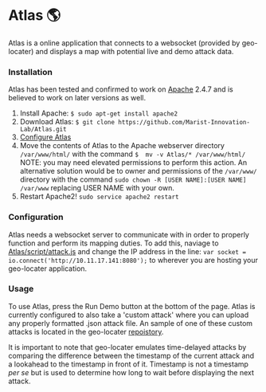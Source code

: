 # Atlas 🌎 
Atlas is a online application that connects to a websocket (provided by geo-locater) and displays a map with potential live and demo attack data.
### Installation
Atlas has been tested and confirmed to work on [Apache][apache] 2.4.7 and is believed to work on later versions as well.  
1. Install Apache: `$ sudo apt-get install apache2`
2. Download Atlas: `$ git clone https://github.com/Marist-Innovation-Lab/Atlas.git`
3. [Configure Atlas](#Configuration)
4. Move the contents of Atlas to the Apache webserver directory `/var/www/html/` with the command `$  mv -v Atlas/* /var/www/html/` NOTE: you may need elevated permissions to perform this action. An alternative solution would be to owner and permissions of the `/var/www/` directory with the command `sudo chown -R [USER NAME]:[USER NAME] /var/www` replacing USER NAME with your own.
5. Restart Apache2! `sudo service apache2 restart`

### Configuration
Atlas needs a websocket server to communicate with in order to properly function and perform its mapping duties. To add this, naviage to [Atlas/script/attack.js][script] and change the IP address in the line: `var socket = io.connect('http://10.11.17.141:8080');` to wherever you are hosting your geo-locater application.

### Usage
To use Atlas, press the Run Demo button at the bottom of the page. Atlas is currently configured to also take a 'custom attack' where you can upload any properly formatted .json attack file. An sample of one of these custom attacks is located in the geo-locater [repoistory][SampleAttack]. 

It is important to note that geo-locater emulates time-delayed attacks by comparing the difference between the timestamp of the current attack and a lookahead to the timestamp in front of it. Timestamp is not a timestamp *per se* but is used to determine how long to wait before displaying the next attack.




[apache]:https://httpd.apache.org/
[script]:https://github.com/Marist-Innovation-Lab/Atlas/blob/master/script/Attack.js
[SampleAttack]:https://github.com/Marist-Innovation-Lab/geo-locater/blob/master/geo-locater/demo/SampleCustomAttack.json
